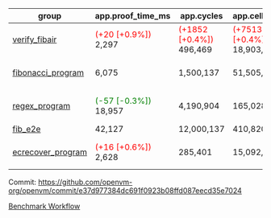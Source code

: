| group | app.proof_time_ms | app.cycles | app.cells_used | leaf.proof_time_ms | leaf.cycles | leaf.cells_used |
| -- | -- | -- | -- | -- | -- | -- |
| [verify_fibair](https://github.com/openvm-org/openvm/blob/benchmark-results/benchmarks-pr/1244/verify_fibair-e37d977384dc691f0923b08ffd087eecd35e7024.md) |<span style='color: red'>(+20 [+0.9%])</span> 2,297 | <span style='color: red'>(+1852 [+0.4%])</span> 496,469 | <span style='color: red'>(+75134 [+0.4%])</span> 18,903,608 |- | - | - |
| [fibonacci_program](https://github.com/openvm-org/openvm/blob/benchmark-results/benchmarks-pr/1244/fibonacci-e37d977384dc691f0923b08ffd087eecd35e7024.md) | 6,075 |  1,500,137 |  51,505,102 |<span style='color: green'>(-283 [-3.6%])</span> 7,673 | <span style='color: red'>(+52247 [+2.6%])</span> 2,060,396 | <span style='color: red'>(+2224350 [+2.8%])</span> 81,499,318 |
| [regex_program](https://github.com/openvm-org/openvm/blob/benchmark-results/benchmarks-pr/1244/regex-e37d977384dc691f0923b08ffd087eecd35e7024.md) |<span style='color: green'>(-57 [-0.3%])</span> 18,957 |  4,190,904 |  165,028,173 |<span style='color: green'>(-117 [-0.6%])</span> 18,413 | <span style='color: red'>(+69139 [+2.0%])</span> 3,553,000 | <span style='color: red'>(+2948778 [+1.7%])</span> 177,187,233 |
| [fib_e2e](https://github.com/openvm-org/openvm/blob/benchmark-results/benchmarks-pr/1244/fib_e2e-e37d977384dc691f0923b08ffd087eecd35e7024.md) | 42,127 |  12,000,137 |  410,820,430 | 53,700 |  12,630,392 |  492,214,286 |
| [ecrecover_program](https://github.com/openvm-org/openvm/blob/benchmark-results/benchmarks-pr/1244/ecrecover-e37d977384dc691f0923b08ffd087eecd35e7024.md) |<span style='color: red'>(+16 [+0.6%])</span> 2,628 |  285,401 |  15,092,297 |<span style='color: green'>(-435 [-1.4%])</span> 30,046 | <span style='color: red'>(+89885 [+1.9%])</span> 4,754,582 | <span style='color: red'>(+3871108 [+1.5%])</span> 257,073,386 |


Commit: https://github.com/openvm-org/openvm/commit/e37d977384dc691f0923b08ffd087eecd35e7024

[Benchmark Workflow](https://github.com/openvm-org/openvm/actions/runs/12891836838)
